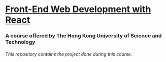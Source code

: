 # [Front-End Web Development with React](https://www.coursera.org/learn/front-end-react/)
### A course offered by The Hong Kong University of Science and Technology

###### This repository contains the project done during this course.